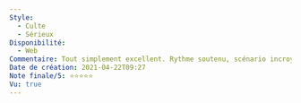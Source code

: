 ```yaml
---
Style:
  - Culte
  - Sérieux
Disponibilité:
  - Web
Commentaire: Tout simplement excellent. Rythme soutenu, scénario incroyablement prenant, message fort sans être caricatural... Le casting est très fort. On est retourné tout le long du film.
Date de création: 2021-04-22T09:27
Note finale/5: ⭐⭐⭐⭐⭐
Vu: true
---
```

